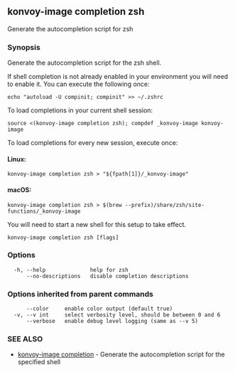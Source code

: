## konvoy-image completion zsh

Generate the autocompletion script for zsh

### Synopsis

Generate the autocompletion script for the zsh shell.

If shell completion is not already enabled in your environment you will need
to enable it.  You can execute the following once:

	echo "autoload -U compinit; compinit" >> ~/.zshrc

To load completions in your current shell session:

	source <(konvoy-image completion zsh); compdef _konvoy-image konvoy-image

To load completions for every new session, execute once:

#### Linux:

	konvoy-image completion zsh > "${fpath[1]}/_konvoy-image"

#### macOS:

	konvoy-image completion zsh > $(brew --prefix)/share/zsh/site-functions/_konvoy-image

You will need to start a new shell for this setup to take effect.


```
konvoy-image completion zsh [flags]
```

### Options

```
  -h, --help              help for zsh
      --no-descriptions   disable completion descriptions
```

### Options inherited from parent commands

```
      --color     enable color output (default true)
  -v, --v int     select verbosity level, should be between 0 and 6
      --verbose   enable debug level logging (same as --v 5)
```

### SEE ALSO

* [konvoy-image completion](konvoy-image_completion.md)	 - Generate the autocompletion script for the specified shell

